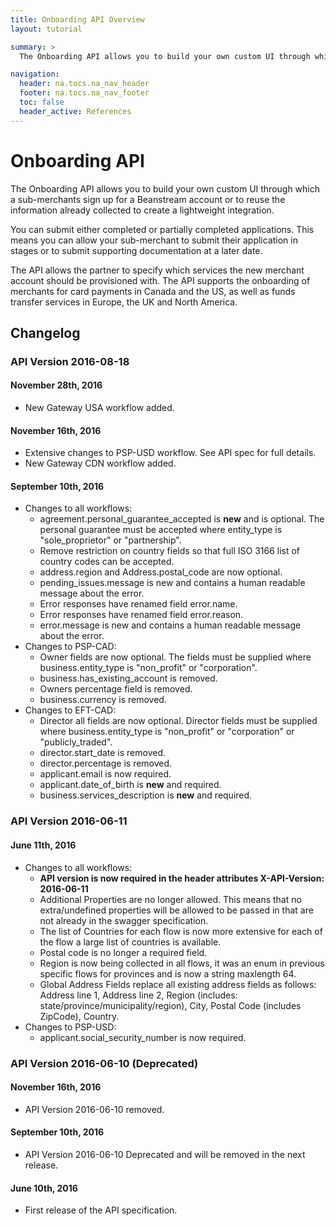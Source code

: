 ```yaml
---
title: Onboarding API Overview
layout: tutorial

summary: >
  The Onboarding API allows you to build your own custom UI through which a sub-merchants sign up for a Beanstream account or to reuse the information already collected to create a lightweight integration.

navigation:
  header: na.tocs.na_nav_header
  footer: na.tocs.na_nav_footer
  toc: false
  header_active: References
---
```


# Onboarding API

The Onboarding API allows you to build your own custom UI through which a sub-merchants sign up for a Beanstream account or to reuse the information already collected to create a lightweight integration.

You can submit either completed or partially completed applications. This means you can allow your sub-merchant to submit their application in stages or to submit supporting documentation at a later date.

The API allows the partner to specify which services the new merchant account should be provisioned with. The API supports the onboarding of merchants for card payments in Canada and the US, as well as funds transfer services in Europe, the UK and North America.

## Changelog


### **API Version 2016-08-18**

#### November 28th, 2016
* New Gateway USA workflow added.

#### November 16th, 2016
* Extensive changes to PSP-USD workflow. See API spec for full details.
* New Gateway CDN workflow added.

#### September 10th, 2016
* Changes to all workflows:
    * agreement.personal_guarantee_accepted is **new** and is optional. The personal guarantee must be accepted where entity_type is "sole_proprietor" or "partnership".
    * Remove restriction on country fields so that full ISO 3166 list of country codes can be accepted.
    * address.region and Address.postal_code are now optional.
    * pending_issues.message is new and contains a human readable message about the error.
    * Error responses have renamed field error.name.
    * Error responses have renamed field error.reason.
    * error.message is new and contains a human readable message about the error.
* Changes to PSP-CAD:
    * Owner fields are now optional. The fields must be supplied where business.entity_type is "non_profit" or "corporation".
    * business.has_existing_account is removed.
    * Owners percentage field is removed.
    * business.currency is removed.
* Changes to EFT-CAD:
    * Director all fields are now optional. Director fields must be supplied where business.entity_type is "non_profit" or "corporation" or "publicly_traded".
    * director.start_date is removed.
    * director.percentage is removed.
    * applicant.email is now required.
    * applicant.date_of_birth is **new** and required.
    * business.services_description is **new** and required.


### **API Version 2016-06-11**

#### June 11th, 2016
* Changes to all workflows:
    *  **API version is now required in the header attributes X-API-Version: 2016-06-11**
    * Additional Properties are no longer allowed. This means that no extra/undefined properties will be allowed to be passed in that are not already in the swagger specification.
    * The list of Countries for each flow is now more extensive for each of the flow a large list of countries is available.
    * Postal code is no longer a required field.
    * Region is now being collected in all flows, it was an enum in previous specific flows for provinces and is now a string maxlength 64.
    * Global Address Fields replace all existing address fields as follows: Address line 1, Address line 2, Region (includes: state/province/municipality/region), City, Postal Code (includes ZipCode), Country.
* Changes to PSP-USD:
    * applicant.social_security_number is now required.


### **API Version 2016-06-10 (Deprecated)**

#### November 16th, 2016
* API Version 2016-06-10 removed.

#### September 10th, 2016
* API Version 2016-06-10 Deprecated and will be removed in the next release.

#### June 10th, 2016
* First release of the API specification.

